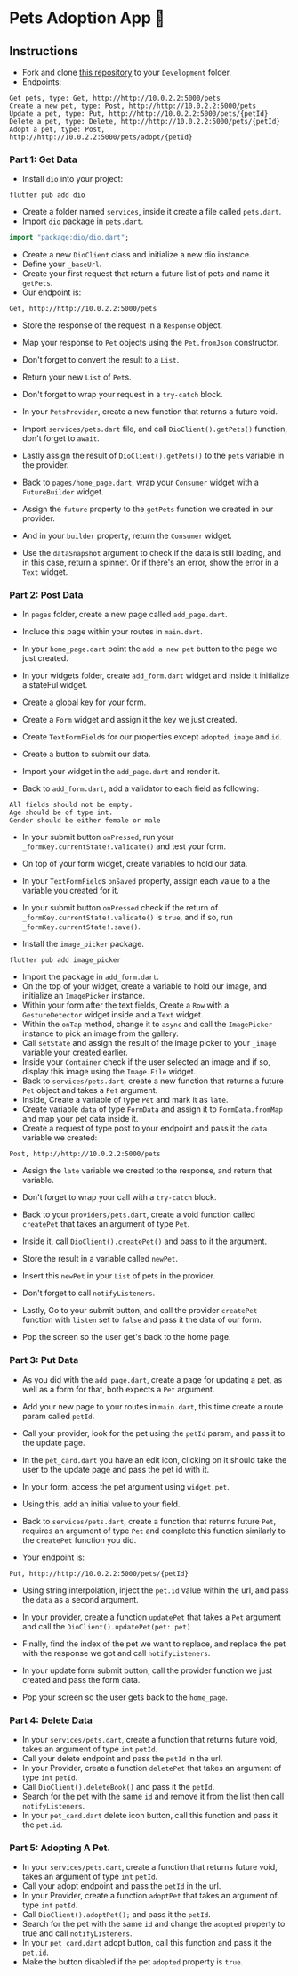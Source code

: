 # Pets Adoption App 🦄

## Instructions

- Fork and clone [this repository](https://github.com/JoinCODED/Task-Flutter-CRUD-AdoptApp) to your `Development` folder.
- Endpoints:

```
Get pets, type: Get, http://http://10.0.2.2:5000/pets
Create a new pet, type: Post, http://http://10.0.2.2:5000/pets
Update a pet, type: Put, http://http://10.0.2.2:5000/pets/{petId}
Delete a pet, type: Delete, http://http://10.0.2.2:5000/pets/{petId}
Adopt a pet, type: Post, http://http://10.0.2.2:5000/pets/adopt/{petId}
```

### Part 1: Get Data

- Install `dio` into your project:

```shell
flutter pub add dio
```

- Create a folder named `services`, inside it create a file called `pets.dart`.
- Import `dio` package in `pets.dart`.

```dart
import "package:dio/dio.dart";
```

- Create a new `DioClient` class and initialize a new dio instance.
- Define your `_baseUrl`.
- Create your first request that return a future list of pets and name it `getPets`.
- Our endpoint is:

```
Get, http://http://10.0.2.2:5000/pets
```

- Store the response of the request in a `Response` object.
- Map your response to `Pet` objects using the `Pet.fromJson` constructor.
- Don't forget to convert the result to a `List`.
- Return your new `List` of `Pet`s.
- Don't forget to wrap your request in a `try-catch` block.

- In your `PetsProvider`, create a new function that returns a future void.
- Import `services/pets.dart` file, and call `DioClient().getPets()` function, don't forget to `await`.
- Lastly assign the result of `DioClient().getPets()` to the `pets` variable in the provider.

- Back to `pages/home_page.dart`, wrap your `Consumer` widget with a `FutureBuilder` widget.
- Assign the `future` property to the `getPets` function we created in our provider.
- And in your `builder` property, return the `Consumer` widget.
- Use the `dataSnapshot` argument to check if the data is still loading, and in this case, return a spinner. Or if there's an error, show the error in a `Text` widget.

### Part 2: Post Data

- In `pages` folder, create a new page called `add_page.dart`.
- Include this page within your routes in `main.dart`.
- In your `home_page.dart` point the `add a new pet` button to the page we just created.

- In your widgets folder, create `add_form.dart` widget and inside it initialize a stateFul widget.
- Create a global key for your form.
- Create a `Form` widget and assign it the key we just created.
- Create `TextFormField`s for our properties except `adopted`, `image` and `id`.
- Create a button to submit our data.
- Import your widget in the `add_page.dart` and render it.
- Back to `add_form.dart`, add a validator to each field as following:

```
All fields should not be empty.
Age should be of type int.
Gender should be either female or male
```

- In your submit button `onPressed`, run your `_formKey.currentState!.validate()` and test your form.
- On top of your form widget, create variables to hold our data.
- In your `TextFormField`s `onSaved` property, assign each value to a the variable you created for it.
- In your submit button `onPressed` check if the return of `_formKey.currentState!.validate()` is `true`, and if so, run `_formKey.currentState!.save()`.

- Install the `image_picker` package.

```shell
flutter pub add image_picker
```

- Import the package in `add_form.dart`.
- On the top of your widget, create a variable to hold our image, and initialize an `ImagePicker` instance.
- Within your form after the text fields, Create a `Row` with a `GestureDetector` widget inside and a `Text` widget.
- Within the `onTap` method, change it to `async` and call the `ImagePicker` instance to pick an image from the gallery.
- Call `setState` and assign the result of the image picker to your `_image` variable your created earlier.
- Inside your `Container` check if the user selected an image and if so, display this image using the `Image.File` widget.
- Back to `services/pets.dart`, create a new function that returns a future `Pet` object and takes a `Pet` argument.
- Inside, Create a variable of type `Pet` and mark it as `late`.
- Create variable `data` of type `FormData` and assign it to `FormData.fromMap` and map your pet data inside it.
- Create a request of type post to your endpoint and pass it the `data` variable we created:

```
Post, http://http://10.0.2.2:5000/pets
```

- Assign the `late` variable we created to the response, and return that variable.
- Don't forget to wrap your call with a `try-catch` block.

- Back to your `providers/pets.dart`, create a void function called `createPet` that takes an argument of type `Pet`.
- Inside it, call `DioClient().createPet()` and pass to it the argument.
- Store the result in a variable called `newPet`.
- Insert this `newPet` in your `List` of pets in the provider.
- Don't forget to call `notifyListeners`.

- Lastly, Go to your submit button, and call the provider `createPet` function with `listen` set to `false` and pass it the data of our form.
- Pop the screen so the user get's back to the home page.

### Part 3: Put Data

- As you did with the `add_page.dart`, create a page for updating a pet, as well as a form for that, both expects a `Pet` argument.
- Add your new page to your routes in `main.dart`, this time create a route param called `petId`.
- Call your provider, look for the pet using the `petId` param, and pass it to the update page.

- In the `pet_card.dart` you have an edit icon, clicking on it should take the user to the update page and pass the pet id with it.
- In your form, access the pet argument using `widget.pet`.
- Using this, add an initial value to your field.

- Back to `services/pets.dart`, create a function that returns future `Pet`, requires an argument of type `Pet` and complete this function similarly to the `createPet` function you did.
- Your endpoint is:

```
Put, http://http://10.0.2.2:5000/pets/{petId}
```

- Using string interpolation, inject the `pet.id` value within the url, and pass the `data` as a second argument.
- In your provider, create a function `updatePet` that takes a `Pet` argument and call the `DioClient().updatePet(pet: pet)`
- Finally, find the index of the pet we want to replace, and replace the pet with the response we got and call `notifyListeners`.

- In your update form submit button, call the provider function we just created and pass the form data.
- Pop your screen so the user gets back to the `home_page`.

### Part 4: Delete Data

- In your `services/pets.dart`, create a function that returns future void, takes an argument of type `int` `petId`.
- Call your delete endpoint and pass the `petId` in the url.
- In your Provider, create a function `deletePet` that takes an argument of type `int` `petId`.
- Call `DioClient().deleteBook()` and pass it the `petId`.
- Search for the pet with the same `id` and remove it from the list then call `notifyListeners`.
- In your `pet_card.dart` delete icon button, call this function and pass it the `pet.id`.

### Part 5: Adopting A Pet.

- In your `services/pets.dart`, create a function that returns future void, takes an argument of type `int` `petId`.
- Call your adopt endpoint and pass the `petId` in the url.
- In your Provider, create a function `adoptPet` that takes an argument of type `int` `petId`.
- Call `DioClient().adoptPet();` and pass it the `petId`.
- Search for the pet with the same `id` and change the `adopted` property to true and call `notifyListeners`.
- In your `pet_card.dart` adopt button, call this function and pass it the `pet.id`.
- Make the button disabled if the pet `adopted` property is `true`.
